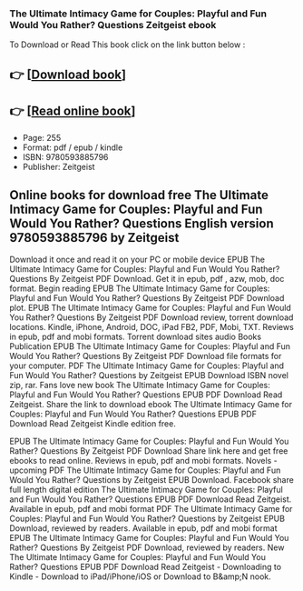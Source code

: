 ### The Ultimate Intimacy Game for Couples: Playful and Fun Would You Rather? Questions Zeitgeist ebook

To Download or Read This book click on the link button below :

## 👉  [**[Download book](http://get-pdfs.com/download.php?group=book&from=github.com&id=721521&lnk=1081 "Download book")**]

## 👉  [**[Read online book](http://get-pdfs.com/download.php?group=book&from=github.com&id=721521&lnk=1081 "Read online book")**]


* Page: 255
* Format: pdf / epub / kindle
* ISBN: 9780593885796
* Publisher: Zeitgeist



## Online books for download free The Ultimate Intimacy Game for Couples: Playful and Fun Would You Rather? Questions English version 9780593885796 by Zeitgeist


Download it once and read it on your PC or mobile device EPUB The Ultimate Intimacy Game for Couples: Playful and Fun Would You Rather? Questions By Zeitgeist PDF Download. Get it in epub, pdf , azw, mob, doc format. Begin reading EPUB The Ultimate Intimacy Game for Couples: Playful and Fun Would You Rather? Questions By Zeitgeist PDF Download plot. EPUB The Ultimate Intimacy Game for Couples: Playful and Fun Would You Rather? Questions By Zeitgeist PDF Download review, torrent download locations. Kindle, iPhone, Android, DOC, iPad FB2, PDF, Mobi, TXT. Reviews in epub, pdf and mobi formats. Torrent download sites audio Books Publication EPUB The Ultimate Intimacy Game for Couples: Playful and Fun Would You Rather? Questions By Zeitgeist PDF Download file formats for your computer. PDF The Ultimate Intimacy Game for Couples: Playful and Fun Would You Rather? Questions by Zeitgeist EPUB Download ISBN novel zip, rar. Fans love new book The Ultimate Intimacy Game for Couples: Playful and Fun Would You Rather? Questions EPUB PDF Download Read Zeitgeist. Share the link to download ebook The Ultimate Intimacy Game for Couples: Playful and Fun Would You Rather? Questions EPUB PDF Download Read Zeitgeist Kindle edition free.

EPUB The Ultimate Intimacy Game for Couples: Playful and Fun Would You Rather? Questions By Zeitgeist PDF Download Share link here and get free ebooks to read online. Reviews in epub, pdf and mobi formats. Novels - upcoming PDF The Ultimate Intimacy Game for Couples: Playful and Fun Would You Rather? Questions by Zeitgeist EPUB Download. Facebook share full length digital edition The Ultimate Intimacy Game for Couples: Playful and Fun Would You Rather? Questions EPUB PDF Download Read Zeitgeist. Available in epub, pdf and mobi format PDF The Ultimate Intimacy Game for Couples: Playful and Fun Would You Rather? Questions by Zeitgeist EPUB Download, reviewed by readers. Available in epub, pdf and mobi format EPUB The Ultimate Intimacy Game for Couples: Playful and Fun Would You Rather? Questions By Zeitgeist PDF Download, reviewed by readers. New The Ultimate Intimacy Game for Couples: Playful and Fun Would You Rather? Questions EPUB PDF Download Read Zeitgeist - Downloading to Kindle - Download to iPad/iPhone/iOS or Download to B&amp;amp;N nook.





